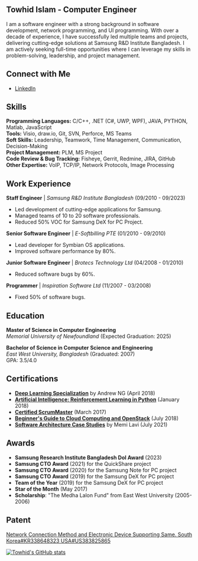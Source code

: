 
## Towhid Islam - Computer Engineer

I am a software engineer with a strong background in software development, network programming, and UI programming. With over a decade of experience, I have successfully led multiple teams and projects, delivering cutting-edge solutions at Samsung R&D Institute Bangladesh. I am actively seeking full-time opportunities where I can leverage my skills in problem-solving, leadership, and project management.

## Connect with Me

- [LinkedIn](https://www.linkedin.com/in/towhid-islam/)

## Skills

**Programming Languages:** C/C++, .NET (C#, UWP, WPF), JAVA, PYTHON, Matlab, JavaScript  
**Tools:** Visio, draw.io, Git, SVN, Perforce, MS Teams  
**Soft Skills:** Leadership, Teamwork, Time Management, Communication, Decision-Making  
**Project Management:** PLM, MS Project  
**Code Review & Bug Tracking:** Fisheye, Gerrit, Redmine, JIRA, GitHub  
**Other Expertise:** VoIP, TCP/IP, Network Protocols, Image Processing 


## Work Experience

**Staff Engineer** | *Samsung R&D Institute Bangladesh* (09/2010 - 09/2023)  
- Led development of cutting-edge applications for Samsung.  
- Managed teams of 10 to 20 software professionals.  
- Reduced 50% VOC for Samsung DeX for PC Project.  

**Senior Software Engineer** | *E-Softbilling PTE* (01/2010 - 09/2010)  
- Lead developer for Symbian OS applications.  
- Improved software performance by 80%.

**Junior Software Engineer** | *Brotecs Technology Ltd* (04/2008 - 01/2010)  
- Reduced software bugs by 60%.

**Programmer** | *Inspiration Software Ltd* (11/2007 - 03/2008)  
- Fixed 50% of software bugs.

## Education

**Master of Science in Computer Engineering**  
*Memorial University of Newfoundland* (Expected Graduation: 2025)  

**Bachelor of Science in Computer Science and Engineering**  
*East West University, Bangladesh* (Graduated: 2007)  
GPA: 3.5/4.0

## Certifications

- **[Deep Learning Specialization](https://www.coursera.org/account/accomplishments/specialization/B79FD23JZ7LY)** by Andrew NG (April 2018)  
- **[Artificial Intelligence: Reinforcement Learning in Python](http://ude.my/UC-DP98C2VP)** (January 2018)  
- **[Certified ScrumMaster](http://bcert.me/svlathwzp)** (March 2017)  
- **[Beginner's Guide to Cloud Computing and OpenStack](http://ude.my/UC-E7HQ032D)** (July 2018)  
- **[Software Architecture Case Studies](http://ude.my/UC-3112098b-41eb-4bd8-858b-1ae51149bc47)** by Memi Lavi (July 2021)


## Awards

- **Samsung Research Institute Bangladesh DoI Award** (2023)  
- **Samsung CTO Award** (2021) for the QuickShare project  
- **Samsung CTO Award** (2020) for the Samsung Note for PC project  
- **Samsung CTO Award** (2019) for the Samsung DeX for PC project  
- **Team of the Year** (2019) for the Samsung DeX for PC project  
- **Star of the Month** (May 2017)  
- **Scholarship**: "The Medha Lalon Fund" from East West University (2005-2006) 


## Patent

[Network Connection Method and Electronic Device Supporting Same. South Korea#KR338648323 USA#US383825865 ](https://patentscope.wipo.int/search/en/detail.jsf?docId=KR338648323&_fid=US383825865)

[![Towhid's GitHub stats](https://github-readme-stats.vercel.app/api?username=Towhid-Mun)](https://github.com/Towhid-Mun/github-readme-stats)



<!---
Towhidul-Islam-Mun/Towhidul-Islam-Mun is a ✨ special ✨ repository because its `README.md` (this file) appears on your GitHub profile.
You can click the Preview link to take a look at your changes.
--->

